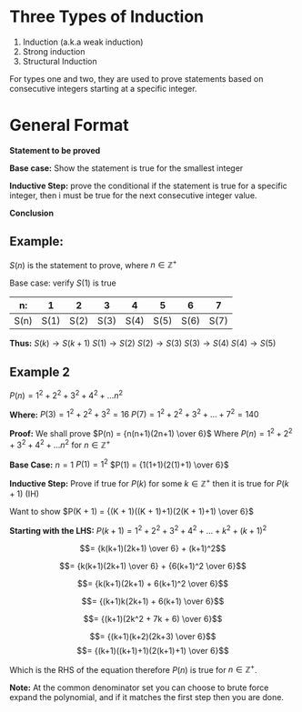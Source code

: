 # Three Types of Induction
1) Induction (a.k.a weak induction)
2) Strong induction
3) Structural Induction

For types one and two, they are used to prove statements based on consecutive integers starting at a specific integer.

# General Format 
**Statement to be proved**

**Base case:** Show the statement is true for the smallest integer

**Inductive Step:** prove the conditional if the statement is true for a specific integer, then i must be true for the next consecutive integer value. 

**Conclusion**

## Example:

$S(n)$ is the statement to prove, where $n \in \mathbb{Z}^+$

Base case: verify $S(1)$ is true

| n:   | 1    | 2    | 3    | 4    | 5    | 6    | 7    |
| ---- | ---- | ---- | ---- | ---- | ---- | ---- | ---- |
| S(n) | S(1) | S(2) | S(3) | S(4) | S(5) | S(6) | S(7) |
**Thus:**
$S(k) \to S(k + 1)$
$S(1) \to S(2)$
$S(2) \to S(3)$
$S(3) \to S(4)$
$S(4) \to S(5)$

## Example 2

$P(n) = 1^2 + 2^2 + 3^2 + 4^2 + ... n^2$

**Where:**
$P(3) = 1^2 + 2^2 + 3^2 = 16$
$P(7) = 1^2 + 2^2 + 3^2 + ... + 7^2= 140$

**Proof:**
We shall prove $P(n) = {n(n+1)(2n+1) \over 6}$ Where $P(n) = 1^2 + 2^2 + 3^2 + 4^2 + ... n^2$ for $n \in \mathbb{Z}^+$

**Base Case:** $n =1$ 
$P(1) = 1^2$ 
$P(1) = {1(1+1)(2(1)+1) \over 6}$

**Inductive Step:** Prove if true for $P(k)$ for some $k \in \mathbb{Z}^+$ then  it is true for $P(k+1)$ (IH)

Want to show $P(K + 1) = {(K + 1)((K + 1)+1)(2(K + 1)+1) \over 6}$

**Starting with the LHS:**
$P(k+1) = 1^2 + 2^2 + 3^2 + 4^2 + ... + k^2 + (k+1)^2$

$$= {k(k+1)(2k+1) \over 6} + (k+1)^2$$ 

$$= {k(k+1)(2k+1) \over 6} + {6(k+1)^2 \over 6}$$

$$= {k(k+1)(2k+1) + 6(k+1)^2 \over 6}$$

$$= {(k+1)k(2k+1) + 6(k+1) \over 6}$$

$$= {(k+1)(2k^2 + 7k + 6) \over 6}$$

$$= {(k+1)(k+2)(2k+3) \over 6}$$ 
$$= {(k+1)((k+1)+1)(2(k+1)+1) \over 6}$$

Which is the RHS of the equation therefore $P(n)$ is true for $n \in \mathbb{Z}^+$.

**Note:** At the common denominator set you can choose to brute force expand the polynomial, and if it matches the first step then you are done.
